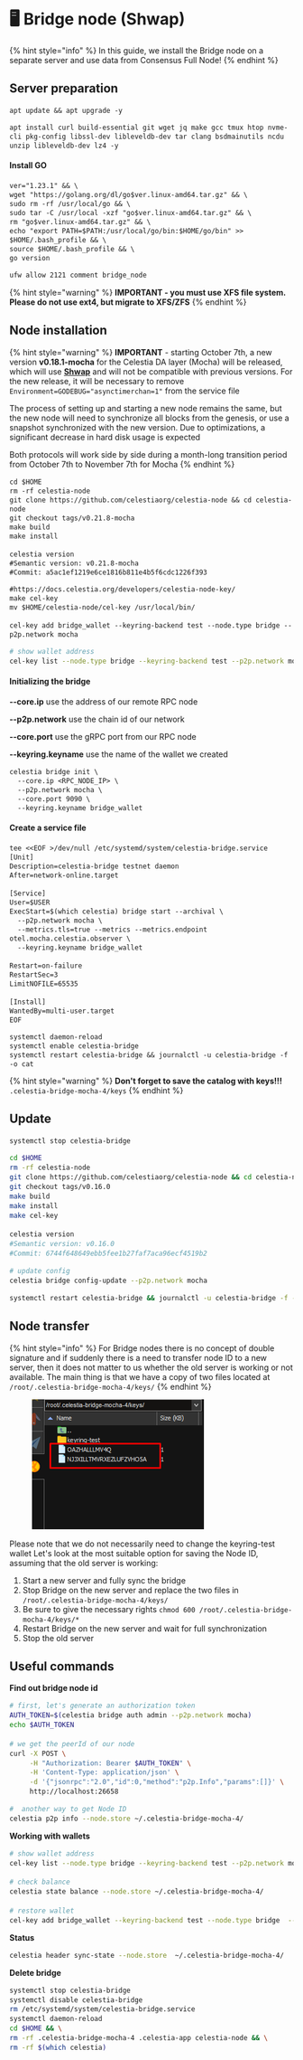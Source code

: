 # 🖥️ Bridge node (Shwap)

{% hint style="info" %}
In this guide, we install the Bridge node on a separate server and use data from Consensus Full Node!
{% endhint %}

## Server preparation

```shell
apt update && apt upgrade -y
```

```shell
apt install curl build-essential git wget jq make gcc tmux htop nvme-cli pkg-config libssl-dev libleveldb-dev tar clang bsdmainutils ncdu unzip libleveldb-dev lz4 -y
```

#### Install GO

```shell
ver="1.23.1" && \
wget "https://golang.org/dl/go$ver.linux-amd64.tar.gz" && \
sudo rm -rf /usr/local/go && \
sudo tar -C /usr/local -xzf "go$ver.linux-amd64.tar.gz" && \
rm "go$ver.linux-amd64.tar.gz" && \
echo "export PATH=$PATH:/usr/local/go/bin:$HOME/go/bin" >> $HOME/.bash_profile && \
source $HOME/.bash_profile && \
go version
```

```bash
ufw allow 2121 comment bridge_node
```

{% hint style="warning" %}
**IMPORTANT - you must use XFS file system. Please do not use ext4, but migrate to XFS/ZFS**
{% endhint %}

## Node installation

{% hint style="warning" %}
**IMPORTANT** - starting October 7th, a new version **v0.18.1-mocha** for the Celestia DA layer (Mocha) will be released, which will use [**Shwap**](https://github.com/celestiaorg/CIPs/blob/main/cips/cip-19.md) and will not be compatible with previous versions. For the new release, it will be necessary to remove `Environment=GODEBUG="asynctimerchan=1"` from the service file

The process of setting up and starting a new node remains the same, but the new node will need to synchronize all blocks from the genesis, or use a snapshot synchronized with the new version. Due to optimizations, a significant decrease in hard disk usage is expected

Both protocols will work side by side during a month-long transition period from October 7th to November 7th for Mocha
{% endhint %}

```shell
cd $HOME
rm -rf celestia-node
git clone https://github.com/celestiaorg/celestia-node && cd celestia-node
git checkout tags/v0.21.8-mocha
make build
make install

celestia version
#Semantic version: v0.21.8-mocha
#Commit: a5ac1ef1219e6ce1816b811e4b5f6cdc1226f393
```

```shell
#https://docs.celestia.org/developers/celestia-node-key/
make cel-key
mv $HOME/celestia-node/cel-key /usr/local/bin/

cel-key add bridge_wallet --keyring-backend test --node.type bridge --p2p.network mocha
```

```bash
# show wallet address
cel-key list --node.type bridge --keyring-backend test --p2p.network mocha
```

#### **Initializing the bridge**

**--core.ip** use the address of our remote RPC node

**--p2p.network** use the chain id of our network

**--core.port** use the gRPC port from our RPC node

**--keyring.keyname** use the name of the wallet we created

```shell
celestia bridge init \
  --core.ip <RPC_NODE_IP> \
  --p2p.network mocha \
  --core.port 9090 \
  --keyring.keyname bridge_wallet
```

#### Create a service file

```shell
tee <<EOF >/dev/null /etc/systemd/system/celestia-bridge.service
[Unit]
Description=celestia-bridge testnet daemon
After=network-online.target

[Service]
User=$USER
ExecStart=$(which celestia) bridge start --archival \
  --p2p.network mocha \
  --metrics.tls=true --metrics --metrics.endpoint otel.mocha.celestia.observer \
  --keyring.keyname bridge_wallet
  
Restart=on-failure
RestartSec=3
LimitNOFILE=65535

[Install]
WantedBy=multi-user.target
EOF
```

```shell
systemctl daemon-reload
systemctl enable celestia-bridge
systemctl restart celestia-bridge && journalctl -u celestia-bridge -f -o cat
```

{% hint style="warning" %}
**Don't forget to save the catalog with keys!!!** `.celestia-bridge-mocha-4/keys`
{% endhint %}



## Update

```bash
systemctl stop celestia-bridge
```

```bash
cd $HOME
rm -rf celestia-node
git clone https://github.com/celestiaorg/celestia-node && cd celestia-node
git checkout tags/v0.16.0
make build
make install
make cel-key

celestia version
#Semantic version: v0.16.0
#Commit: 6744f648649ebb5fee1b27faf7aca96ecf4519b2
```

```bash
# update config
celestia bridge config-update --p2p.network mocha
```

```bash
systemctl restart celestia-bridge && journalctl -u celestia-bridge -f -o cat
```



## Node transfer

{% hint style="info" %}
For Bridge nodes there is no concept of double signature and if suddenly there is a need to transfer node ID to a new server, then it does not matter to us whether the old server is working or not available. The main thing is that we have a copy of two files located at `/root/.celestia-bridge-mocha-4/keys/`
{% endhint %}

<figure><img src="../../.gitbook/assets/image (20).png" alt=""><figcaption></figcaption></figure>

Please note that we do not necessarily need to change the keyring-test wallet Let's look at the most suitable option for saving the Node ID, assuming that the old server is working:

1. Start a new server and fully sync the bridge
2. Stop Bridge on the new server and replace the two files in `/root/.celestia-bridge-mocha-4/keys/`
3. Be sure to give the necessary rights `chmod 600 /root/.celestia-bridge-mocha-4/keys/*`
4. Restart Bridge on the new server and wait for full synchronization
5. Stop the old server



## Useful commands

**Find out bridge node id**

```bash
# first, let's generate an authorization token
AUTH_TOKEN=$(celestia bridge auth admin --p2p.network mocha)
echo $AUTH_TOKEN

# we get the peerId of our node
curl -X POST \
     -H "Authorization: Bearer $AUTH_TOKEN" \
     -H 'Content-Type: application/json' \
     -d '{"jsonrpc":"2.0","id":0,"method":"p2p.Info","params":[]}' \
     http://localhost:26658
```

```bash
#  another way to get Node ID
celestia p2p info --node.store ~/.celestia-bridge-mocha-4/
```

**Working with wallets**

```bash
# show wallet address
cel-key list --node.type bridge --keyring-backend test --p2p.network mocha

# check balance
celestia state balance --node.store ~/.celestia-bridge-mocha-4/

# restore wallet
cel-key add bridge_wallet --keyring-backend test --node.type bridge  --recover --p2p.network mocha
```

**Status**

```bash
celestia header sync-state --node.store  ~/.celestia-bridge-mocha-4/
```

**Delete bridge**

```bash
systemctl stop celestia-bridge
systemctl disable celestia-bridge
rm /etc/systemd/system/celestia-bridge.service
systemctl daemon-reload
cd $HOME && \
rm -rf .celestia-bridge-mocha-4 .celestia-app celestia-node && \
rm -rf $(which celestia)
```

